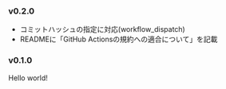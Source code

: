 ### v0.2.0
- コミットハッシュの指定に対応(workflow_dispatch)
- READMEに「GitHub Actionsの規約への適合について」を記載

### v0.1.0
Hello world!
